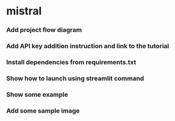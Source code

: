 # mistral
### Add project flow diagram
### Add API key addition instruction and link to the tutorial
### Install dependencies from requirements.txt
### Show how to launch using streamlit command
### Show some example
### Add some sample image
